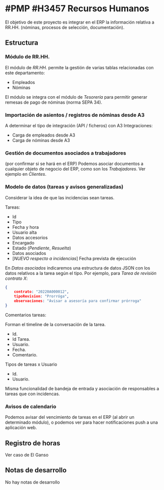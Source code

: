 # #PMP #H3457 Recursos Humanos

El objetivo de este proyecto es integrar en el ERP la información relativa a RR.HH. (nóminas, procesos de selección, documentación).

## Estructura

### Módulo de RR.HH.
El módulo de *RR.HH.* permite la gestión de varias tablas relacionadas con este departamento:
* Empleados
* Nóminas

El módulo se integra con el módulo de *Tesorería* para permitir generar remesas de pago de nóminas (norma SEPA 34).

### Importación de asientos / registros de nóminas desde A3
A determinar el tipo de integración (API / ficheros) con A3
Integraciones:
* Carga de empleados desde A3
* Carga de nóminas desde A3

### Gestión de documentos asociados a trabajadores
(por confirmar si se hará en el ERP)
Podemos asociar documentos a cualquier objeto de negocio del ERP, como son los *Trabajadores*. Ver ejemplo en *Clientes*.

### Modelo de datos (tareas y avisos generalizadas)
Considerar la idea de que las incidencias sean tareas.

Tareas:
* Id
* Tipo
* Fecha y hora
* Usuario alta
* Datos accesorios
* Encargado
* Estado (*Pendiente*, *Resuelta*)
* Datos asociados
* [*NUEVO respecto a incidencias*] Fecha prevista de ejecución 

En *Datos asociados* indicaremos una estructura de datos JSON con los datos relativos a la tarea según el tipo. Por ejemplo, para *Tarea de revisión contrato X*:
```json
{
    contrato: "20220A000012",
    tipoRevision: "Prorróga",
    observaciones: "Avisar a asesoría para confirmar prórroga"
}
```

Comentarios tareas:

Forman el timeline de la conversación de la tarea.
* Id.
* Id Tarea.
* Usuario.
* Fecha.
* Comentario.

Tipos de tareas x Usuario
* Id.
* Usuario.

Misma funcionalidad de bandeja de entrada y asociación de responsables a tareas que con incidencas.

### Avisos de calendario
Podemos avisar del vencimiento de tareas en el ERP (al abrir un determinado módulo), o podemos ver para hacer notificaciones push a una aplicación web.

## Registro de horas
Ver caso de El Ganso

## Notas de desarrollo
No hay notas de desarrollo
